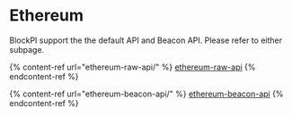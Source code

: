 # Ethereum

BlockPI support the the default API and Beacon API. Please refer to either subpage.

{% content-ref url="ethereum-raw-api/" %}
[ethereum-raw-api](ethereum-raw-api/)
{% endcontent-ref %}

{% content-ref url="ethereum-beacon-api/" %}
[ethereum-beacon-api](ethereum-beacon-api/)
{% endcontent-ref %}
